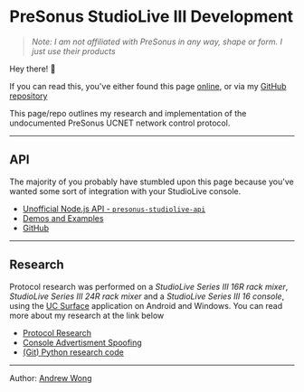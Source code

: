 # PreSonus StudioLive III Development

> _Note: I am not affiliated with PreSonus in any way, shape or form. I just use their products_

Hey there! 🥳

If you can read this, you've either found this page [online](https://featherbear.cc/presonus-studiolive-api), or via my [GitHub repository](https://github.com/featherbear/presonus-studiolive-api)

This page/repo outlines my research and implementation of the undocumented PreSonus UCNET network control protocol.  

---

## API

The majority of you probably have stumbled upon this page because you've wanted some sort of integration with your StudioLive console.

* [Unofficial Node.js API - `presonus-studiolive-api`](https://featherbear.cc/presonus-studiolive-api/api-documentation.html)
* [Demos and Examples](https://github.com/featherbear/presonus-studiolive-api-demo)
* [GitHub](https://github.com/featherbear/presonus-studiolive-api/)

---

## Research

Protocol research was performed on a _StudioLive Series III 16R rack mixer_, _StudioLive Series III 24R rack mixer_ and a _StudioLive Series III 16 console_, using the [UC Surface](https://www.presonus.com/products/UC-Surface) application on Android and Windows. You can read more about my research at the link below

* [Protocol Research](https://featherbear.cc/presonus-studiolive-api/protocol.html)
* [Console Advertisment Spoofing](https://github.com/featherbear/presonus-studiolive-console-advertisement)
* [(Git) Python research code](https://github.com/featherbear/presonus-studiolive-api/tree/research_python)

---

Author: [Andrew Wong](https://featherbear.cc)

